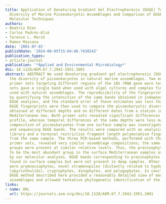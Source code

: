 ```yaml
---
title: Application of Denaturing Gradient Gel Electrophoresis (DGGE) To Study the
  Diversity of Marine Picoeukaryotic Assemblages and Comparison of DGGE with Other
  Molecular Techniques
authors:
- Beatriz Dı́ez
- Carlos Pedrós-Alió
- Terence L. Marsh
- Ramon Massana
date: '2001-07-01'
publishDate: '2024-08-05T15:04:48.743024Z'
publication_types:
- article-journal
publication: '*Applied and Environmental Microbiology*'
doi: 10.1128/AEM.67.7.2942-2951.2001
abstract: ABSTRACT We used denaturing gradient gel electrophoresis (DGGE) to study
  the diversity of picoeukaryotes in natural marine assemblages. Two eukaryote-specific
  primer sets targeting different regions of the 18S rRNA gene were tested. Both primer
  sets gave a single band when used with algal cultures and complex fingerprints when
  used with natural assemblages. The reproducibility of the fingerprints was estimated
  by quantifying the intensities of the same bands obtained in independent PCR and
  DGGE analyses, and the standard error of these estimates was less than 2% on average.
  DGGE fingerprints were then used to compare the picoeukaryotic diversity in samples
  obtained at different depths and on different dates from a station in the southwest
  Mediterranean Sea. Both primer sets revealed significant differences along the vertical
  profile, whereas temporal differences at the same depths were less marked. The phylogenetic
  composition of picoeukaryotes from one surface sample was investigated by excising
  and sequencing DGGE bands. The results were compared with an analysis of a clone
  library and a terminal restriction fragment length polymorphism fingerprint obtained
  from the same sample. The three PCR-based methods, performed with three different
  primer sets, revealed very similar assemblage compositions; the same main phylogenetic
  groups were present at similar relative levels. Thus, the prasinophyte group appeared
  to be the most abundant group in the surface Mediterranean samples as determined
  by our molecular analyses. DGGE bands corresponding to prasinophytes were always
  found in surface samples but were not present in deep samples. Other groups detected
  were prymnesiophytes, novel stramenopiles (distantly related to hyphochytrids or
  labyrinthulids), cryptophytes, dinophytes, and pelagophytes. In conclusion, the
  DGGE method described here provided a reasonably detailed view of marine picoeukaryotic
  assemblages and allowed tentative phylogenetic identification of the dominant members.
links:
- name: URL
  url: https://journals.asm.org/doi/10.1128/AEM.67.7.2942-2951.2001
---
```

